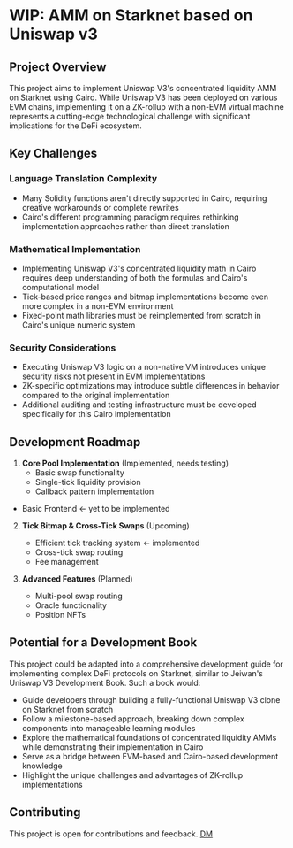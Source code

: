 # WIP: AMM on Starknet based on Uniswap v3

## Project Overview
This project aims to implement Uniswap V3's concentrated liquidity AMM on Starknet using Cairo. While Uniswap V3 has been deployed on various EVM chains, implementing it on a ZK-rollup with a non-EVM virtual machine represents a cutting-edge technological challenge with significant implications for the DeFi ecosystem.

## Key Challenges

### Language Translation Complexity
- Many Solidity functions aren't directly supported in Cairo, requiring creative workarounds or complete rewrites
- Cairo's different programming paradigm requires rethinking implementation approaches rather than direct translation

### Mathematical Implementation
- Implementing Uniswap V3's concentrated liquidity math in Cairo requires deep understanding of both the formulas and Cairo's computational model
- Tick-based price ranges and bitmap implementations become even more complex in a non-EVM environment
- Fixed-point math libraries must be reimplemented from scratch in Cairo's unique numeric system

### Security Considerations
- Executing Uniswap V3 logic on a non-native VM introduces unique security risks not present in EVM implementations
- ZK-specific optimizations may introduce subtle differences in behavior compared to the original implementation
- Additional auditing and testing infrastructure must be developed specifically for this Cairo implementation

## Development Roadmap
1. **Core Pool Implementation** (Implemented, needs testing)
   - Basic swap functionality
   - Single-tick liquidity provision
   - Callback pattern implementation

* Basic Frontend <- yet to be implemented

2. **Tick Bitmap & Cross-Tick Swaps** (Upcoming)
   - Efficient tick tracking system <- implemented
   - Cross-tick swap routing
   - Fee management

3. **Advanced Features** (Planned)
   - Multi-pool swap routing
   - Oracle functionality
   - Position NFTs

## Potential for a Development Book

This project could be adapted into a comprehensive development guide for implementing complex DeFi protocols on Starknet, similar to Jeiwan's Uniswap V3 Development Book. Such a book would:

- Guide developers through building a fully-functional Uniswap V3 clone on Starknet from scratch
- Follow a milestone-based approach, breaking down complex components into manageable learning modules
- Explore the mathematical foundations of concentrated liquidity AMMs while demonstrating their implementation in Cairo
- Serve as a bridge between EVM-based and Cairo-based development knowledge
- Highlight the unique challenges and advantages of ZK-rollup implementations

## Contributing
This project is open for contributions and feedback.
[DM](https://augvst1n.t.me/)
